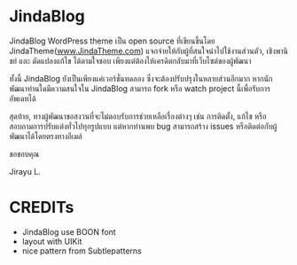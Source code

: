 JindaBlog
=========

JindaBlog WordPress theme เป็น open source ที่เขียนขึ้นโดย JindaTheme(www.JindaTheme.com) แจกจ่ายให้กับผู้ที่สนใจนำไปใช้งานส่วนตัว, เชิงพานิชย์ และ ดัดแปลงแก้ไข ได้ตามใจชอบ เพียงแต่ต้องให้เครดิตกลับมาที่เว็บไซต์ของผู้พัฒนา 

ทั้งนี้ JindaBlog ยังเป็นเพียงแค่เวอร์ชั่นทดลอง ซึ่งจะต้องปรับปรุงในหลายส่วนอีกมาก หากนักพัฒนาท่านใดมีความสนใจใน JindaBlog สามารถ fork หรือ watch project นี้เพื่อรับการอัพเดทได้

สุดท้าย, ทางผู้พัฒนาขอสงวนที่จะไม่ตอบรับการช่วยเหลือเรื่องต่างๆ เช่น การติดตั้ง, แก้ไข หรือสอบถามการปรับแต่งทั่วไปทุกรูปแบบ แต่หากท่านพบ bug สามารถสร้าง issues หรือติดต่อกับผู้พัฒนาได้โดยตรงทางอีเมล์

ขอขอบคุณ

Jirayu L.

CREDITs
=========
- JindaBlog use BOON font
- layout with UIKit
- nice pattern from Subtlepatterns